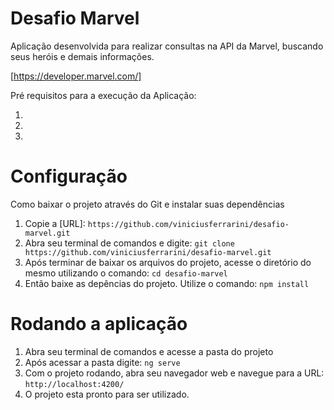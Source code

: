 # Desafio Marvel

Aplicação desenvolvida para realizar consultas na API da Marvel, buscando seus heróis e demais informações.

[https://developer.marvel.com/]

Pré requisitos para a execução da Aplicação:
1. [Git]: `https://git-scm.com/`
2. [Angular CLI]: `https://cli.angular.io/`
3. [NodeJs]: `https://nodejs.org/en/`

# Configuração

Como baixar o projeto através do Git e instalar suas dependências 
1. Copie a [URL]: `https://github.com/viniciusferrarini/desafio-marvel.git`
2. Abra seu terminal de comandos e digite: `git clone https://github.com/viniciusferrarini/desafio-marvel.git`
3. Após terminar de baixar os arquivos do projeto, acesse o diretório do mesmo utilizando o comando: `cd desafio-marvel`
4. Então baixe as depências do projeto. Utilize o comando: `npm install`

# Rodando a aplicação

1. Abra seu terminal de comandos e acesse a pasta do projeto
2. Após acessar a pasta digite: `ng serve`
3. Com o projeto rodando, abra seu navegador web e navegue para a URL: `http://localhost:4200/`
4. O projeto esta pronto para ser utilizado.

